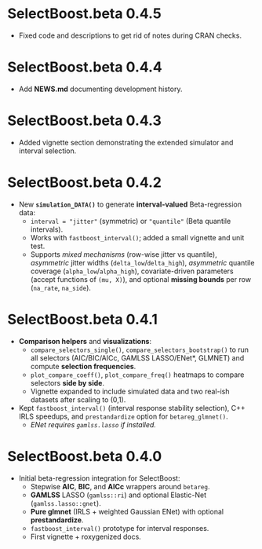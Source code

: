 # SelectBoost.beta 0.4.5
- Fixed code and descriptions to get rid of notes during CRAN checks.

# SelectBoost.beta 0.4.4
- Add **NEWS.md** documenting development history.

# SelectBoost.beta 0.4.3
- Added vignette section demonstrating the extended simulator and interval selection.

# SelectBoost.beta 0.4.2
- New **`simulation_DATA()`** to generate **interval-valued** Beta-regression data:
  - `interval = "jitter"` (symmetric) or `"quantile"` (Beta quantile intervals).
  - Works with `fastboost_interval()`; added a small vignette and unit test.
  - Supports *mixed mechanisms* (row-wise jitter vs quantile), *asymmetric* jitter widths (`delta_low`/`delta_high`),
    *asymmetric* quantile coverage (`alpha_low`/`alpha_high`), covariate-driven parameters (accept functions of `(mu, X)`),
    and optional **missing bounds** per row (`na_rate`, `na_side`).

# SelectBoost.beta 0.4.1
- **Comparison helpers** and **visualizations**:
  - `compare_selectors_single()`, `compare_selectors_bootstrap()` to run all selectors (AIC/BIC/AICc, GAMLSS LASSO/ENet*, GLMNET) and compute **selection frequencies**.
  - `plot_compare_coeff()`, `plot_compare_freq()` heatmaps to compare selectors **side by side**.
  - Vignette expanded to include simulated data and two real-ish datasets after scaling to (0,1).
- Kept `fastboost_interval()` (interval response stability selection), C++ IRLS speedups, and `prestandardize` option for `betareg_glmnet()`.
  - *ENet requires `gamlss.lasso` if installed.*

# SelectBoost.beta 0.4.0
- Initial beta-regression integration for SelectBoost:
  - Stepwise **AIC**, **BIC**, and **AICc** wrappers around `betareg`.
  - **GAMLSS** LASSO (`gamlss::ri`) and optional Elastic-Net (`gamlss.lasso::gnet`).
  - **Pure glmnet** (IRLS + weighted Gaussian ENet) with optional **prestandardize**.
  - `fastboost_interval()` prototype for interval responses.
  - First vignette + roxygenized docs.
